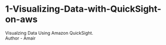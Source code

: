 # 1-Visualizing-Data-with-QuickSight-on-aws
Visualzing Data Using Amazon QuickSight.
<br>
Author - Amair
